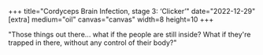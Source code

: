 +++
title="Cordyceps Brain Infection, stage 3: ‘Clicker’"
date="2022-12-29"
[extra]
medium="oil"
canvas="canvas"
width=8
height=10
+++

"Those things out there... what if the people are still inside? What if they're
trapped in there, without any control of their body?"
